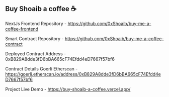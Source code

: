 ## Buy Shoaib a coffee ☕

NextJs Frontend Repository - https://github.com/0xShoaib/buy-me-a-coffee-frontend

Smart Contract Repository - https://github.com/0xShoaib/buy-me-a-coffee-contract

Deployed Contract Address - 0xB829A8dde3fD6bBA665cF74Efdd4eD7667f57bf6

Contract Details Goerli Etherscan - https://goerli.etherscan.io/address/0xB829A8dde3fD6bBA665cF74Efdd4eD7667f57bf6

Project Live Demo - https://buy-shoaib-a-coffee.vercel.app/
